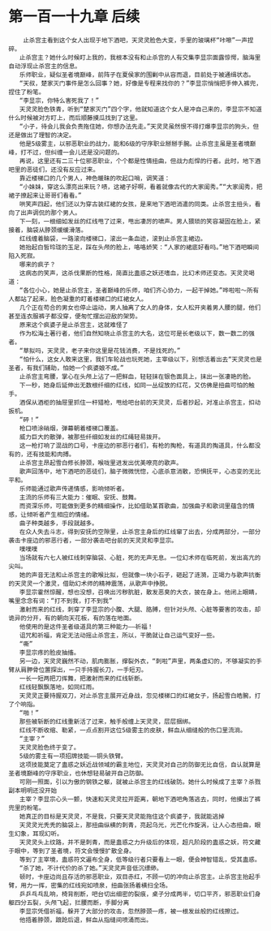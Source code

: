 # 第一百一十九章 后续
        止杀宫主看到这个女人出现于地下酒吧，天灵灵脸色大变，手里的玻璃杯“咔嚓”一声捏碎。
       止杀宫主？她什么时候盯上我的，我根本没有和止杀宫的人有交集李显宗面露惊愕，脑海里自动浮现止杀宫主的信息。
       乐师职业，疑似圣者境巅峰，前阵子在夏侯家的围剿中从容而退，目前处于被通缉状态。
       “天叔，楚家灭门事件是怎么回事？她，好像是专程来找你的？”李显宗悄悄把手伸入裤兜，捏住了粉笔。
       “李显宗，你特么害死我了！”
       天灵灵脸色铁青，听到“楚家灭门”四个字，他就知道这个女人是冲自己来的，李显宗不知道什么时候被对方盯上，而后顺藤摸瓜找到了这里。
       “小子，待会儿我会负责拖住她，你想办法先走。”天灵灵虽然恨不得打爆李显宗的狗头，但还是做出了理智的决定。
       他是5级雾主，以邪恶职业的战力，能和6级的守序职业掰掰手腕。止杀宫主虽是圣者境巅峰，打不过，但纠缠一会儿还是没问题的。
       再说，这里还有二三十位邪恶职业，个个都是性情扭曲，但战力彪悍的行者。此时，地下酒吧里的恶徒们，还没有反应过来。
       靠近楼梯口的几个男人，神色暖昧的吹起口哨，调笑道：
       “小妹妹，穿这么漂亮出来玩？啧，这裙子好啊，看着就像古代的大家闺秀。”“大家闺秀，把裙子撩起来让哥哥们看看。”
       哄笑声四起，他们还以为穿古装红裙的女孩，是来地下酒吧消遣的同类。止杀宫主扭头，看向了出声调侃的那个男人。
       下一刻，一根细如发丝的红线甩了过来，甩出凄厉的啸声。男人猥琐的笑容凝固在脸上，紧接着，脑袋从脖颈缓缓滑落。
       红线缠着脑袋，一路滚向楼梯口，滚出一条血迹，滚到止杀宫主裙边。
       她抬起白皙玲珑的玉足，踩在头颅的脸上，咯咯娇笑：“人家的裙底好看吗。”地下酒吧瞬间陷入死寂。
       哪来的疯子？
       这病态的笑声，这杀伐果断的性格，简直比蛊惑之妖还嗜血，比幻术师还变态。天灵灵喝道：
       “各位小心，她是止杀宫主，圣者巅峰的乐师，咱们齐心协力，一起干掉她。”哗啦啦～所有人都站了起来，脸色凝重的盯着楼梯口的红裙女人。
       几个正在苟合的男女也停止运动，男人抽离了女人的身体，女人松开夹着男人腰的腿，他们甚至连衣服裤子都没穿，便匆忙摆出迎敌的架势。
       原来这个疯婆子是止杀宫主，这就难怪了
       作为松海土著行者，他们自然知晓止杀宫主的大名，这位可是长老级以下，数一数二的强者。
       “草拟吗，天灵灵，老子来你这里是花钱消费，不是找死的。”
       “怕什么，这女人敢来这里，我们车轮战也玩死她，主宰级以下，别想活着出去“天灵灵也是圣者，有我们辅助，怕她一个疯婆娘不成。”
       止杀宫主弯腰，掌心在头颅上沾了一把鲜血，轻轻抹在银色面具上，抹出一张凄艳的脸。
       下一秒，她身后延伸出无数根纤细的红线，如同一丛绽放的红花，又仿佛是扭曲可怕的触手。
       酒保从酒柜的抽屉里抓住一杆猎枪，甩给吧台前的天灵灵，后者抄起，对准止杀宫主，扣动扳机。
       “砰！”
       枪口喷涂硝烟，弹幕朝着楼梯口覆盖。
       威力巨大的散弹，被那些纤细如发丝的红绳轻易拨开。
       这一枪打响了混战的口号，卡座边的邪恶行者们，有枪的掏枪，有道具的掏道具，什么都没有的，还有技能和肉搏。
       止杀宫主昂起雪白修长脖颈，喉咙里进发出优美嘹亮的歌声。
       歌声回荡中，地下酒吧的恶徒们，脑子微微恍惚，心底杀意消散，恐惧抚平，心态变的无比平和。
       乐师能通过歌声传递情感，影响倾听者。
       主流的乐师有三大能力：催眠、安抚、鼓舞。
       而资深乐师，可能做到更多的精细操作，比如借助某首歌曲，加强曲子和歌词里蕴含的情感，让倾听者产生相应的情绪。
       曲子种类越多，手段就越多。
       在众人失去斗志，得到安抚的空隙里，止杀宫主身后的红线窜了出去，分成两部分，一部分袭击卡座边的邪恶行者，一部分袭击吧台前的天灵灵和李显宗。
       噗噗噗
       当场就有六七人被红线刺穿脑袋、心脏，死的无声无息。一位幻术师在临死前，发出高亢的尖叫。
       她的声音无法和止杀宫主的歌喉比拟，但就像一块小石子，砸起了涟漪，正竭力与歌声抗衡的天灵灵一个激灵，借助幻术师的精神震荡，从歌声中挣脱。
       李显宗霍然惊醒，想也没想，召唤出污秽肮脏，散发恶臭的大衣，披在身上。他闭上眼睛，嘴里念念有词：“打不到我，打不到我”
       激射而来的红线，刺穿了李显宗的小腹、大腿、胳膊，但针对头颅、心脏等要害的攻击，却诡异的分开，有的朝向天花板，有的落在地面。
       他使用的是这件圣者级道具的第三种能力――祈福！
       诅咒和祈福，肯定无法动摇止杀宫主，所以，干脆就让自己运气变好一些。
       “嘶”
       李显宗疼的脸皮抽搐。
       另一边，天灵灵巍然不动，肌肉膨胀，撑裂外衣，“刺啦”声里，两条虚幻的，不够凝实的手臂从肩胛骨位置探出，一只手持握长刀，一手短刃。
       一长一短两把刀挥舞，把激射而来的红线斩断。
       红线轻飘飘落地，如同红雨。
       天灵灵正要持握双刀，对止杀宫主展开近身战，忽见楼梯口的红裙女子，扬起雪白皓腕，打了个响指。
       “啪！”
       那些被斩断的红线重新活了过来，触手般缠上天灵灵，层层捆绑。
       红线不断收缩、勒紧，一点点割开这位5级雾主的皮肤，鲜血从细缝般的伤口里流淌。
       “主宰？”
       天灵灵脸色终于变了。
       5级的雾主有一项招牌技能――铜头铁臂。
       这项技能莫定了蛊惑之妖近战领域的霸主地位，天灵灵对自己的防御无比自信，自认就算是圣者境巅峰的守序职业，也休想轻易破开自己防御。
       可刚一照面，引以为傲的钢铁之躯，就被止杀宫主的红线破防。她什么时候成了主宰？杀戮副本明明还没开始
       主宰？李显宗心头一颤，快速和天灵灵拉开距离，朝地下酒吧角落逃去，同时，他摸出了裤兜里的粉笔。
       她真正的目标是天灵灵，不是我，只要天灵灵能拖住这个疯婆子，我就能逃掉
       天灵灵光秃秃的脑袋上，那扭曲纵横的刺青，亮起乌光，光芒化作旋涡，让人心态扭曲，眼生幻象，耳现幻听。
       天灵灵头上纹路，并不是刺青，而是蛊惑之力升级后的体现，超凡阶段的蛊惑之妖，符文藏于眼中，等到了圣者境，符文会慢慢扩散全身。
       等到了主宰境，蛊惑符文遍布全身，低等级行者只要看上一眼，便会神智错乱，受其蛊惑。
       “杀了她，不计代价的杀了她。”天灵灵声音低沉缥缈。
       顿时，卡座边尚且存活的邪恶职业，双目赤红，不顾一切的冲向止杀宫主。止杀宫主抬起手臂，用力一挥，密集的红线宛如喷泉，扭曲张扬着横扫全场。
       乒乒乓乓乱响，椅背削断，吧台切出细密的裂痕，桌子分成两半，切口平齐，邪恶职业们身躯四分五裂，头颅飞起，拦腰而断，手脚分离
       李显宗凭借祈福，躲开了大部分的攻击，忽然脖颈一疼，被一根发丝般的红线擦过。
       他捂着脖颈，踉跄后退，鲜血从指缝间喷涌而出。